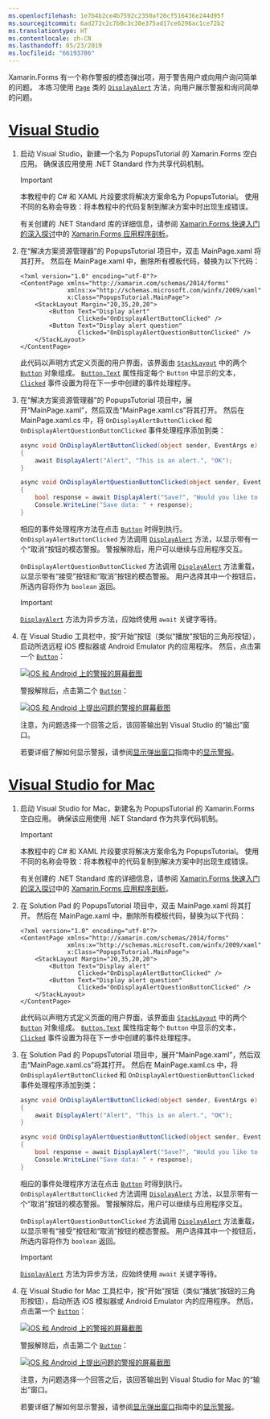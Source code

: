 ```yaml
---
ms.openlocfilehash: 1e7b4b2ce4b7592c2350af20cf516436e244d95f
ms.sourcegitcommit: 6ad272c2c7b0c3c30e375ad17ce6296ac1ce72b2
ms.translationtype: HT
ms.contentlocale: zh-CN
ms.lasthandoff: 05/23/2019
ms.locfileid: "66193786"
---
```

Xamarin.Forms 有一个称作警报的模态弹出项，用于警告用户或向用户询问简单的问题。 本练习使用 [`Page`](xref:Xamarin.Forms.Page) 类的 [`DisplayAlert`](xref:Xamarin.Forms.Page.DisplayAlert*) 方法，向用户展示警报和询问简单的问题。

# <a name="visual-studiotabvswin"></a>[Visual Studio](#tab/vswin)

1. 启动 Visual Studio，新建一个名为 PopupsTutorial 的 Xamarin.Forms 空白应用。 确保该应用使用 .NET Standard 作为共享代码机制。

    > [!IMPORTANT]
    > 本教程中的 C# 和 XAML 片段要求将解决方案命名为 PopupsTutorial。 使用不同的名称会导致：将本教程中的代码复制到解决方案中时出现生成错误。

    有关创建的 .NET Standard 库的详细信息，请参阅 [Xamarin.Forms 快速入门的深入探讨](~/get-started/first-app/index.md)中的 [Xamarin.Forms 应用程序剖析](~/get-started/first-app/index.md)。

1. 在“解决方案资源管理器”的 PopupsTutorial 项目中，双击 MainPage.xaml 将其打开。 然后在 MainPage.xaml 中，删除所有模板代码，替换为以下代码：

    ```xaml
    <?xml version="1.0" encoding="utf-8"?>
    <ContentPage xmlns="http://xamarin.com/schemas/2014/forms"
                 xmlns:x="http://schemas.microsoft.com/winfx/2009/xaml"
                 x:Class="PopupsTutorial.MainPage">
        <StackLayout Margin="20,35,20,20">
            <Button Text="Display alert"
                    Clicked="OnDisplayAlertButtonClicked" />
            <Button Text="Display alert question"
                    Clicked="OnDisplayAlertQuestionButtonClicked" />
        </StackLayout>
    </ContentPage>
    ```

    此代码以声明方式定义页面的用户界面，该界面由 [`StackLayout`](xref:Xamarin.Forms.StackLayout) 中的两个 [`Button`](xref:Xamarin.Forms.Button) 对象组成。 [`Button.Text`](xref:Xamarin.Forms.Button.Text) 属性指定每个 `Button` 中显示的文本，[`Clicked`](xref:Xamarin.Forms.Button.Clicked) 事件设置为将在下一步中创建的事件处理程序。

1. 在“解决方案资源管理器”的 PopupsTutorial 项目中，展开“MainPage.xaml”，然后双击“MainPage.xaml.cs”将其打开。 然后在 MainPage.xaml.cs 中，将 `OnDisplayAlertButtonClicked` 和 `OnDisplayAlertQuestionButtonClicked` 事件处理程序添加到类：

    ```csharp
    async void OnDisplayAlertButtonClicked(object sender, EventArgs e)
    {
        await DisplayAlert("Alert", "This is an alert.", "OK");
    }

    async void OnDisplayAlertQuestionButtonClicked(object sender, EventArgs e)
    {
        bool response = await DisplayAlert("Save?", "Would you like to save your data?", "Yes", "No");
        Console.WriteLine("Save data: " + response);
    }
    ```

    相应的事件处理程序方法在点击 [`Button`](xref:Xamarin.Forms.Button) 时得到执行。 `OnDisplayAlertButtonClicked` 方法调用 [`DisplayAlert`](xref:Xamarin.Forms.Page.DisplayAlert*) 方法，以显示带有一个“取消”按钮的模态警报。 警报解除后，用户可以继续与应用程序交互。

    `OnDisplayAlertQuestionButtonClicked` 方法调用 [`DisplayAlert`](xref:Xamarin.Forms.Page.DisplayAlert*) 方法重载，以显示带有“接受”按钮和“取消”按钮的模态警报。 用户选择其中一个按钮后，所选内容将作为 `boolean` 返回。

    > [!IMPORTANT]
    > [`DisplayAlert`](xref:Xamarin.Forms.Page.DisplayAlert*) 方法为异步方法，应始终使用 `await` 关键字等待。

1. 在 Visual Studio 工具栏中，按“开始”按钮（类似“播放”按钮的三角形按钮），启动所选远程 iOS 模拟器或 Android Emulator 内的应用程序。 然后，点击第一个 [`Button`](xref:Xamarin.Forms.Button)：

    [![iOS 和 Android 上的警报的屏幕截图](../images/alert.png "警报")](../images/alert-large.png#lightbox "Alert")

    警报解除后，点击第二个 [`Button`](xref:Xamarin.Forms.Button)：

    [![iOS 和 Android 上提出问题的警报的屏幕截图](../images/alert-question.png "提出问题的警报")](../images/alert-question-large.png#lightbox "Alert that asks a question")

    注意，为问题选择一个回答之后，该回答输出到 Visual Studio 的“输出”窗口。

    若要详细了解如何显示警报，请参阅[显示弹出窗口](~/xamarin-forms/user-interface/pop-ups.md)指南中的[显示警报](~/xamarin-forms/user-interface/pop-ups.md#display-an-alert)。

# <a name="visual-studio-for-mactabvsmac"></a>[Visual Studio for Mac](#tab/vsmac)

1. 启动 Visual Studio for Mac，新建名为 PopupsTutorial 的 Xamarin.Forms 空白应用。 确保该应用使用 .NET Standard 作为共享代码机制。

    > [!IMPORTANT]
    > 本教程中的 C# 和 XAML 片段要求将解决方案命名为 PopupsTutorial。 使用不同的名称会导致：将本教程中的代码复制到解决方案中时出现生成错误。

    有关创建的 .NET Standard 库的详细信息，请参阅 [Xamarin.Forms 快速入门的深入探讨](~/get-started/first-app/index.md)中的 [Xamarin.Forms 应用程序剖析](~/get-started/first-app/index.md)。

1. 在 Solution Pad 的 PopupsTutorial 项目中，双击 MainPage.xaml 将其打开。 然后在 MainPage.xaml 中，删除所有模板代码，替换为以下代码：

    ```xaml
    <?xml version="1.0" encoding="utf-8"?>
    <ContentPage xmlns="http://xamarin.com/schemas/2014/forms"
                 xmlns:x="http://schemas.microsoft.com/winfx/2009/xaml"
                 x:Class="PopupsTutorial.MainPage">
        <StackLayout Margin="20,35,20,20">
            <Button Text="Display alert"
                    Clicked="OnDisplayAlertButtonClicked" />
            <Button Text="Display alert question"
                    Clicked="OnDisplayAlertQuestionButtonClicked" />
        </StackLayout>
    </ContentPage>
    ```

    此代码以声明方式定义页面的用户界面，该界面由 [`StackLayout`](xref:Xamarin.Forms.StackLayout) 中的两个 [`Button`](xref:Xamarin.Forms.Button) 对象组成。 [`Button.Text`](xref:Xamarin.Forms.Button.Text) 属性指定每个 `Button` 中显示的文本，[`Clicked`](xref:Xamarin.Forms.Button.Clicked) 事件设置为将在下一步中创建的事件处理程序。

1. 在 Solution Pad 的 PopupsTutorial 项目中，展开“MainPage.xaml”，然后双击“MainPage.xaml.cs”将其打开。 然后在 MainPage.xaml.cs 中，将 `OnDisplayAlertButtonClicked` 和 `OnDisplayAlertQuestionButtonClicked` 事件处理程序添加到类：

    ```csharp
    async void OnDisplayAlertButtonClicked(object sender, EventArgs e)
    {
        await DisplayAlert("Alert", "This is an alert.", "OK");
    }

    async void OnDisplayAlertQuestionButtonClicked(object sender, EventArgs e)
    {
        bool response = await DisplayAlert("Save?", "Would you like to save your data?", "Yes", "No");
        Console.WriteLine("Save data: " + response);
    }
    ```

    相应的事件处理程序方法在点击 [`Button`](xref:Xamarin.Forms.Button) 时得到执行。 `OnDisplayAlertButtonClicked` 方法调用 [`DisplayAlert`](xref:Xamarin.Forms.Page.DisplayAlert*) 方法，以显示带有一个“取消”按钮的模态警报。 警报解除后，用户可以继续与应用程序交互。

    `OnDisplayAlertQuestionButtonClicked` 方法调用 [`DisplayAlert`](xref:Xamarin.Forms.Page.DisplayAlert*) 方法重载，以显示带有“接受”按钮和“取消”按钮的模态警报。 用户选择其中一个按钮后，所选内容将作为 `boolean` 返回。

    > [!IMPORTANT]
    > [`DisplayAlert`](xref:Xamarin.Forms.Page.DisplayAlert*) 方法为异步方法，应始终使用 `await` 关键字等待。

1. 在 Visual Studio for Mac 工具栏中，按“开始”按钮（类似“播放”按钮的三角形按钮），启动所选 iOS 模拟器或 Android Emulator 内的应用程序。 然后，点击第一个 [`Button`](xref:Xamarin.Forms.Button)：

    [![iOS 和 Android 上的警报的屏幕截图](../images/alert.png "警报")](../images/alert-large.png#lightbox "Alert")

    警报解除后，点击第二个 [`Button`](xref:Xamarin.Forms.Button)：

    [![iOS 和 Android 上提出问题的警报的屏幕截图](../images/alert-question.png "提出问题的警报")](../images/alert-question-large.png#lightbox "Alert that asks a question")

    注意，为问题选择一个回答之后，该回答输出到 Visual Studio for Mac 的“输出”窗口。

    若要详细了解如何显示警报，请参阅[显示弹出窗口](~/xamarin-forms/user-interface/pop-ups.md)指南中的[显示警报](~/xamarin-forms/user-interface/pop-ups.md#display-an-alert)。
